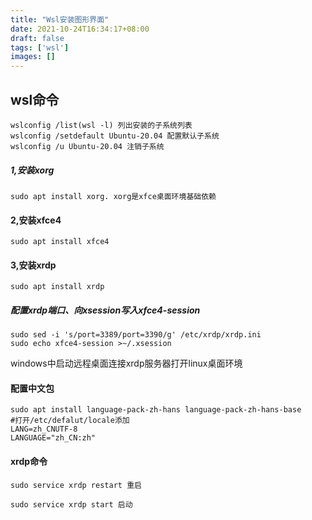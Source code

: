 ```yaml
---
title: "Wsl安装图形界面"
date: 2021-10-24T16:34:17+08:00
draft: false
tags: ['wsl']
images: []
---
```


## wsl命令

```
wslconfig /list(wsl -l) 列出安装的子系统列表
wslconfig /setdefault Ubuntu-20.04 配置默认子系统
wslconfig /u Ubuntu-20.04 注销子系统
```

##### 1,安装xorg

```sudo apt install xorg. xorg是xfce桌面环境基础依赖```

#### 2,安装xfce4

```sudo apt install xfce4```

#### 3,安装xrdp

```sudo apt install xrdp```

##### 配置xrdp端口、向xsession写入xfce4-session

```
sudo sed -i 's/port=3389/port=3390/g' /etc/xrdp/xrdp.ini
sudo echo xfce4-session >~/.xsession
```

windows中启动远程桌面连接xrdp服务器打开linux桌面环境

#### 配置中文包

```
sudo apt install language-pack-zh-hans language-pack-zh-hans-base
#打开/etc/defalut/locale添加
LANG=zh_CNUTF-8
LANGUAGE="zh_CN:zh"

```

#### xrdp命令

```sudo service xrdp restart 重启```

```sudo service xrdp start 启动```